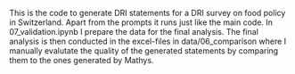 This is the code to generate DRI statements for a DRI survey on food policy in Switzerland.
Apart from the prompts it runs just like the main code.
In 07_validation.ipynb I prepare the data for the final analysis.
The final analysis is then conducted in the excel-files in data/06_comparison where I manually evalutate the quality of the generated statements by comparing them to the ones generated by Mathys.
